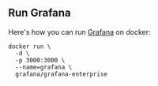 ## Run Grafana

Here's how you can run [Grafana](https://grafana.com/) on docker:  
```
docker run \
  -d \
  -p 3000:3000 \
  --name=grafana \
  grafana/grafana-enterprise
```

